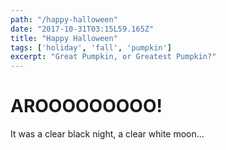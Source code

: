 ```yaml
---
path: "/happy-halloween"
date: "2017-10-31T03:15L59.165Z"
title: "Happy Halloween"
tags: ['holiday', 'fall', 'pumpkin']
excerpt: "Great Pumpkin, or Greatest Pumpkin?"
---
```


# AROOOOOOOOO!

It was a clear black night, a clear white moon...
